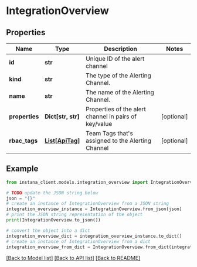 # IntegrationOverview


## Properties

Name | Type | Description | Notes
------------ | ------------- | ------------- | -------------
**id** | **str** | Unique ID of the alert channel | 
**kind** | **str** | The type of the Alerting Channel. | 
**name** | **str** | The name of the Alerting Channel. | 
**properties** | **Dict[str, str]** | Properties of the alert channel in pairs of key/value | [optional] 
**rbac_tags** | [**List[ApiTag]**](ApiTag.md) | Team Tags that&#39;s assigned to the Alerting Channel | [optional] 

## Example

```python
from instana_client.models.integration_overview import IntegrationOverview

# TODO update the JSON string below
json = "{}"
# create an instance of IntegrationOverview from a JSON string
integration_overview_instance = IntegrationOverview.from_json(json)
# print the JSON string representation of the object
print(IntegrationOverview.to_json())

# convert the object into a dict
integration_overview_dict = integration_overview_instance.to_dict()
# create an instance of IntegrationOverview from a dict
integration_overview_from_dict = IntegrationOverview.from_dict(integration_overview_dict)
```
[[Back to Model list]](../README.md#documentation-for-models) [[Back to API list]](../README.md#documentation-for-api-endpoints) [[Back to README]](../README.md)


